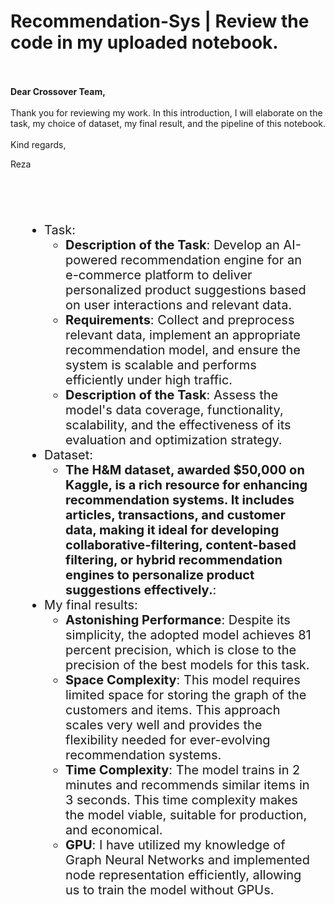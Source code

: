 # Recommendation-Sys | Review the code in my uploaded notebook.


<br>
<br>
<pr> <strong> Dear Crossover Team, </strong> <br></br>
Thank you for reviewing my work. In this introduction, I will elaborate on the task, my choice of dataset, my final result, and the pipeline of this notebook.<br></br>
Kind regards,

Reza</pr>

<br>
<br></br>
<body>
    <ul style="font-size: 20px; margin: 20px;">
        <li>Task:
            <ul>
                <li><strong>Description of the Task</strong>: Develop an AI-powered recommendation engine for an e-commerce platform to deliver personalized product suggestions based on user interactions and relevant data.</li>
                <li><strong>Requirements</strong>: Collect and preprocess relevant data, implement an appropriate recommendation model, and ensure the system is scalable and performs efficiently under high traffic.</li>
                <li><strong>Description of the Task</strong>: Assess the model's data coverage, functionality, scalability, and the effectiveness of its evaluation and optimization strategy.</li>
            </ul>
        </li>
        <li>Dataset:
            <ul>
                <li><strong>The H&M dataset, awarded $50,000 on Kaggle, is a rich resource for enhancing recommendation systems. It includes articles, transactions, and customer data, making it ideal for developing collaborative-filtering, content-based filtering, or hybrid recommendation engines to personalize product suggestions effectively.</strong>: </li>
            </ul>
        </li>
        </li>
        <li>My final results:
          <ul>
              <li><strong>Astonishing Performance</strong>: Despite its simplicity, the adopted model achieves 81 percent precision, which is close to the precision of the best models for this task.</li>
              <li><strong>Space Complexity</strong>: This model requires limited space for storing the graph of the customers and items. This approach scales very well and provides the flexibility needed for ever-evolving recommendation systems.</li>
              <li><strong>Time Complexity</strong>: The model trains in 2 minutes and recommends similar items in 3 seconds. This time complexity makes the model viable, suitable for production, and economical.</li>
              <li><strong>GPU</strong>: I have utilized my knowledge of Graph Neural Networks and implemented node representation efficiently, allowing us to train the model without GPUs.</li>
          </ul>
        </li>
        </li>
    </ul>
    <br>
    <br>
    <br>
</body>
</html>
